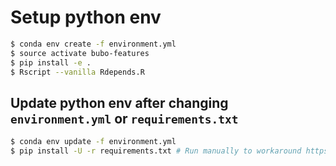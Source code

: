 # Setup python env
```sh
$ conda env create -f environment.yml
$ source activate bubo-features
$ pip install -e .
$ Rscript --vanilla Rdepends.R
```

## Update python env after changing `environment.yml` or `requirements.txt`
```sh
$ conda env update -f environment.yml
$ pip install -U -r requirements.txt # Run manually to workaround https://github.com/pypa/pip/issues/2837
```
